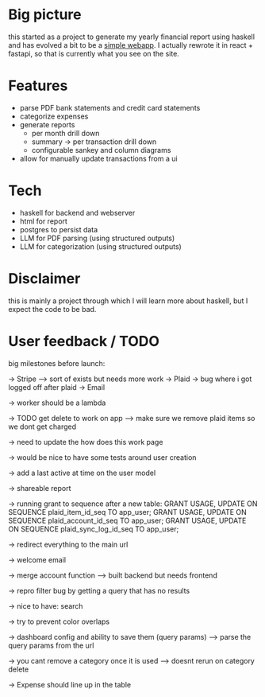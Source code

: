 # Big picture

this started as a project to generate my yearly financial report using haskell
and has evolved a bit to be a [simple webapp](https://myfinancereport.com/).
I actually rewrote it in react + fastapi, so that is currently what you see on the site.

# Features

- parse PDF bank statements and credit card statements
- categorize expenses
- generate reports
  - per month drill down
  - summary -> per transaction drill down
  - configurable sankey and column diagrams
- allow for manually update transactions from a ui

# Tech

- haskell for backend and webserver
- html for report
- postgres to persist data
- LLM for PDF parsing (using structured outputs)
- LLM for categorization (using structured outputs)

# Disclaimer

this is mainly a project through which I will learn more about haskell, but I expect the code to be bad.


# User feedback / TODO

big milestones before launch:

-> Stripe
  --> sort of exists but needs more work
-> Plaid
  -> bug where i got logged off after plaid
-> Email

-> worker should be a lambda

-> TODO get delete to work on app
--> make sure we remove plaid items so we dont get charged

-> need to update the how does this work page 

-> would be nice to have some tests around user creation

-> add a last active at time on the user model

-> shareable report

-> running grant to sequence after a new table: 
  GRANT USAGE, UPDATE ON SEQUENCE plaid_item_id_seq TO app_user;
  GRANT USAGE, UPDATE ON SEQUENCE plaid_account_id_seq TO app_user;
  GRANT USAGE, UPDATE ON SEQUENCE plaid_sync_log_id_seq TO app_user;

-> redirect everything to the main url

-> welcome email

-> merge account function
--> built backend but needs frontend

-> repro filter bug by getting a query that has no results

-> nice to have: search

-> try to prevent color overlaps

-> dashboard config and ability to save them (query params)
--> parse the query params from the url

-> you cant remove a category once it is used
--> doesnt rerun on category delete

-> Expense should line up in the table


